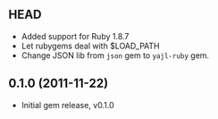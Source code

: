 ## HEAD

* Added support for Ruby 1.8.7
* Let rubygems deal with $LOAD_PATH
* Change JSON lib from `json` gem to `yajl-ruby` gem.

## 0.1.0 (2011-11-22)

* Initial gem release, v0.1.0
